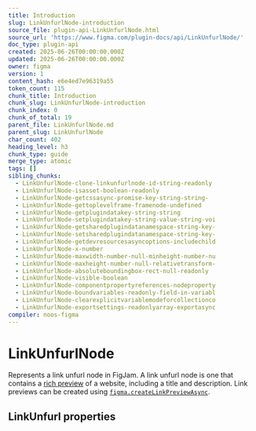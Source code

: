 ```yaml
---
title: Introduction
slug: LinkUnfurlNode-introduction
source_file: plugin-api-LinkUnfurlNode.html
source_url: 'https://www.figma.com/plugin-docs/api/LinkUnfurlNode/'
doc_type: plugin-api
created: 2025-06-26T00:00:00.000Z
updated: 2025-06-26T00:00:00.000Z
owner: figma
version: 1
content_hash: e6e4ed7e96319a55
token_count: 115
chunk_title: Introduction
chunk_slug: LinkUnfurlNode-introduction
chunk_index: 0
chunk_of_total: 19
parent_file: LinkUnfurlNode.md
parent_slug: LinkUnfurlNode
char_count: 402
heading_level: h3
chunk_type: guide
merge_type: atomic
tags: []
sibling_chunks:
  - LinkUnfurlNode-clone-linkunfurlnode-id-string-readonly
  - LinkUnfurlNode-isasset-boolean-readonly
  - LinkUnfurlNode-getcssasync-promise-key-string-string-
  - LinkUnfurlNode-gettoplevelframe-framenode-undefined
  - LinkUnfurlNode-getplugindatakey-string-string
  - LinkUnfurlNode-setplugindatakey-string-value-string-voi
  - LinkUnfurlNode-getsharedplugindatanamespace-string-key-
  - LinkUnfurlNode-setsharedplugindatanamespace-string-key-
  - LinkUnfurlNode-getdevresourcesasyncoptions-includechild
  - LinkUnfurlNode-x-number
  - LinkUnfurlNode-maxwidth-number-null-minheight-number-nu
  - LinkUnfurlNode-maxheight-number-null-relativetransform-
  - LinkUnfurlNode-absoluteboundingbox-rect-null-readonly
  - LinkUnfurlNode-visible-boolean
  - LinkUnfurlNode-componentpropertyreferences-nodeproperty
  - LinkUnfurlNode-boundvariables-readonly-field-in-variabl
  - LinkUnfurlNode-clearexplicitvariablemodeforcollectionco
  - LinkUnfurlNode-exportsettings-readonlyarray-exportasync
compiler: noos-figma
---
```


# LinkUnfurlNode

Represents a link unfurl node in FigJam. A link unfurl node is one that contains a [rich preview](https://help.figma.com/hc/en-us/articles/4414079911575-Add-link-previews-in-FigJam) of a website, including a title and description. Link previews can be created using [`figma.createLinkPreviewAsync`](/plugin-docs/api/properties/figma-createlinkpreviewasync/).

## LinkUnfurl properties
